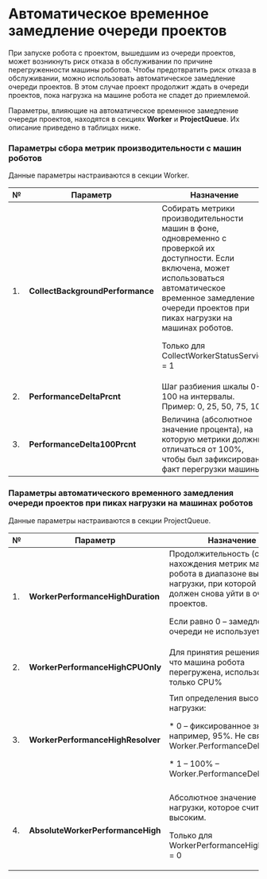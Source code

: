 # Автоматическое временное замедление очереди проектов 

При запуске робота с проектом, вышедшим из очереди проектов, может возникнуть риск отказа в обслуживании по причине перегруженности машины роботов. 
Чтобы предотвратить риск отказа в обслуживании, можно использовать автоматическое замедление очереди проектов. 
В этом случае проект продолжит ждать в очереди проектов, пока нагрузка на машине робота не спадет до приемлемой.

Параметры, влияющие на автоматическое временное замедление очереди проектов, находятся в секциях **Worker** и **ProjectQueue**. Их описание приведено в таблицах ниже.

### Параметры сбора метрик производительности с машин роботов 

Данные параметры настраиваются в секции Worker.

| №  | Параметр                         | Назначение                       | Примечание        |
| -- | -------------------------------- | -------------------------------- | ----------------- |
| 1. | **CollectBackgroundPerformance** | Собирать метрики производительности машин в фоне, одновременно с проверкой их доступности. Если включена, может использоваться автоматическое временное замедление очереди проектов при пиках нагрузки на машинах роботов.<p> Только для CollectWorkerStatusService = 1 </p> |  |
| 2. | **PerformanceDeltaPrcnt**        | Шаг разбиения шкалы 0-100 на интервалы. Пример: 0, 25, 50, 75, 100 |  |
| 3. | **PerformanceDelta100Prcnt**     | Величина (абсолютное значение процента), на которую метрики должны отличаться от 100%, чтобы был зафиксирован факт перегрузки машины |  |



### Параметры автоматического временного замедления очереди проектов при пиках нагрузки на машинах роботов 

Данные параметры настраиваются в секции ProjectQueue.

| №  | Параметр                          | Назначение                       | Примечание        |
| -- | --------------------------------- | -------------------------------- | ----------------- |
| 1. | **WorkerPerformanceHighDuration** | Продолжительность (сек) нахождения метрик машины робота в диапазоне высокой нагрузки, при которой проект должен снова уйти в очередь проектов. <p>Если равно 0 – замедление очереди не используется </p> | Если равно 0, метрики производительности с машин роботов все равно собираются, если этот сбор включен |
| 2. | **WorkerPerformanceHighCPUOnly**  | Для принятия решения о том, что машина робота перегружена, использовать только CPU% |  |
| 3. | **WorkerPerformanceHighResolver** | Тип определения высокой нагрузки: <p> * 0 – фиксированное значение, например, 95%. Не связано с Worker.PerformanceDeltaPrcnt.</p> <p> * 1 – 100% – Worker.PerformanceDeltaPrcnt </p> | Если шкала разбивается на большие интервалы или не кратные 100, то попадание нагрузки в последний интервал может быть грубой оценкой или неоправданно завышенной. Тогда можно эту оценку указать явно в AbsoluteWorkerPerformanceHigh и использовать тип 1  |
| 4. | **AbsoluteWorkerPerformanceHigh** | Абсолютное значение нагрузки, которое считается высоким. <p>Только для WorkerPerformanceHighResolver = 0 </p> |  |

